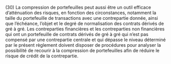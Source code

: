 (30) La compression de portefeuilles peut aussi être un outil efficace d’atténuation des risques, en fonction des circonstances, notamment la taille du portefeuille de transactions avec une contrepartie donnée, ainsi que l’échéance, l’objet et le degré de normalisation des contrats dérivés de gré à gré. Les contreparties financières et les contreparties non financières qui ont un portefeuille de contrats dérivés de gré à gré qui n’est pas compensé par une contrepartie centrale et qui dépasse le niveau déterminé par le présent règlement doivent disposer de procédures pour analyser la possibilité de recourir à la compression de portefeuilles afin de réduire le risque de crédit de la contrepartie.